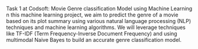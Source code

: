 Task 1 at Codsoft:
Movie Genre classification Model using Machine Learning 
n this machine learning project, we aim to predict the genre of a movie based on its plot summary using various natural language processing (NLP) techniques and machine learning algorithms. We will leverage techniques like TF-IDF (Term Frequency-Inverse Document Frequency) and using multimodal Naive Bayes to build an accurate genre classification model.
